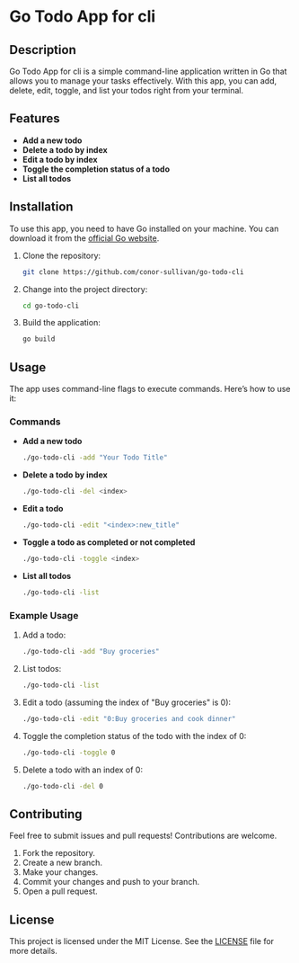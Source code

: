 # Go Todo App for cli

## Description

Go Todo App for cli is a simple command-line application written in Go that allows you to manage your tasks effectively. With this app, you can add, delete, edit, toggle, and list your todos right from your terminal.

## Features

- **Add a new todo**
- **Delete a todo by index**
- **Edit a todo by index**
- **Toggle the completion status of a todo**
- **List all todos**

## Installation

To use this app, you need to have Go installed on your machine. You can download it from the [official Go website](https://golang.org/dl/).

1. Clone the repository:

   ```bash
   git clone https://github.com/conor-sullivan/go-todo-cli
   ```

2. Change into the project directory:

   ```bash
   cd go-todo-cli
   ```

3. Build the application:

   ```bash
   go build
   ```

## Usage

The app uses command-line flags to execute commands. Here’s how to use it:

### Commands

- **Add a new todo**

  ```bash
  ./go-todo-cli -add "Your Todo Title"
  ```

- **Delete a todo by index**

  ```bash
  ./go-todo-cli -del <index>
  ```

- **Edit a todo**

  ```bash
  ./go-todo-cli -edit "<index>:new_title"
  ```

- **Toggle a todo as completed or not completed**

  ```bash
  ./go-todo-cli -toggle <index>
  ```

- **List all todos**

  ```bash
  ./go-todo-cli -list
  ```

### Example Usage

1. Add a todo:

   ```bash
   ./go-todo-cli -add "Buy groceries"
   ```

2. List todos:

   ```bash
   ./go-todo-cli -list
   ```

3. Edit a todo (assuming the index of "Buy groceries" is 0):

   ```bash
   ./go-todo-cli -edit "0:Buy groceries and cook dinner"
   ```

4. Toggle the completion status of the todo with the index of 0:

   ```bash
   ./go-todo-cli -toggle 0
   ```

5. Delete a todo with an index of 0:

   ```bash
   ./go-todo-cli -del 0
   ```

## Contributing

Feel free to submit issues and pull requests! Contributions are welcome. 

1. Fork the repository.
2. Create a new branch.
3. Make your changes.
4. Commit your changes and push to your branch.
5. Open a pull request.

## License

This project is licensed under the MIT License. See the [LICENSE](LICENSE) file for more details.

